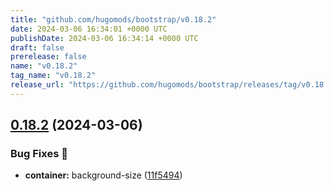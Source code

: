 ```yaml
---
title: "github.com/hugomods/bootstrap/v0.18.2"
date: 2024-03-06 16:34:01 +0000 UTC
publishDate: 2024-03-06 16:34:14 +0000 UTC
draft: false
prerelease: false
name: "v0.18.2"
tag_name: "v0.18.2"
release_url: "https://github.com/hugomods/bootstrap/releases/tag/v0.18.2"
---
```


## [0.18.2](https://github.com/hugomods/bootstrap/compare/v0.18.1...v0.18.2) (2024-03-06)


### Bug Fixes 🐞

* **container:** background-size ([11f5494](https://github.com/hugomods/bootstrap/commit/11f54944c259aa91957b4887ff0bb42406a9ca24))
